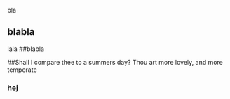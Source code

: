 bla
## blabla
lala
##blabla

##Shall I compare thee to a summers day? Thou art more lovely, and more temperate

### hej